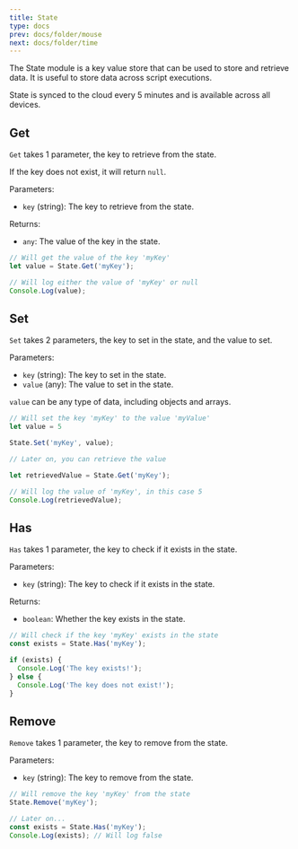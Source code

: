 ```yaml
---
title: State
type: docs
prev: docs/folder/mouse
next: docs/folder/time
---
```


The State module is a key value store that can be used to store and retrieve data. It is useful to store data across script executions.

State is synced to the cloud every 5 minutes and is available across all devices.

## Get

`Get` takes 1 parameter, the key to retrieve from the state.

If the key does not exist, it will return `null`.

Parameters:

- `key` (string): The key to retrieve from the state.

Returns:

- `any`: The value of the key in the state.

```javascript
// Will get the value of the key 'myKey'
let value = State.Get('myKey');

// Will log either the value of 'myKey' or null
Console.Log(value);
```


## Set

`Set` takes 2 parameters, the key to set in the state, and the value to set.

Parameters:

- `key` (string): The key to set in the state.
- `value` (any): The value to set in the state.

`value` can be any type of data, including objects and arrays.

```javascript
// Will set the key 'myKey' to the value 'myValue'
let value = 5

State.Set('myKey', value);

// Later on, you can retrieve the value

let retrievedValue = State.Get('myKey');

// Will log the value of 'myKey', in this case 5
Console.Log(retrievedValue);
```

## Has

`Has` takes 1 parameter, the key to check if it exists in the state.

Parameters:

- `key` (string): The key to check if it exists in the state.

Returns:

- `boolean`: Whether the key exists in the state.

```javascript
// Will check if the key 'myKey' exists in the state
const exists = State.Has('myKey');

if (exists) {
  Console.Log('The key exists!');
} else {
  Console.Log('The key does not exist!');
}
```

## Remove

`Remove` takes 1 parameter, the key to remove from the state.

Parameters:

- `key` (string): The key to remove from the state.

```javascript
// Will remove the key 'myKey' from the state
State.Remove('myKey');

// Later on...
const exists = State.Has('myKey');
Console.Log(exists); // Will log false
```
